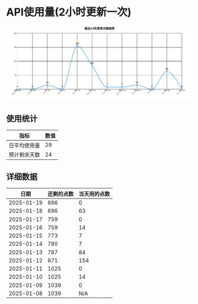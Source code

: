 # API使用量(2小时更新一次)



 ![走势图](./chart.svg)

## 使用统计

| 指标 | 数值 |
|------|------|
| 日平均使用量 | 29 |
| 预计剩余天数 | 24 |

## 详细数据

| 日期 | 还剩的点数 | 当天用的点数 |
|------|------------|-------------|
| 2025-01-19 | 696 | 0 |
| 2025-01-18 | 696 | 63 |
| 2025-01-17 | 759 | 0 |
| 2025-01-16 | 759 | 14 |
| 2025-01-15 | 773 | 7 |
| 2025-01-14 | 780 | 7 |
| 2025-01-13 | 787 | 84 |
| 2025-01-12 | 871 | 154 |
| 2025-01-11 | 1025 | 0 |
| 2025-01-10 | 1025 | 14 |
| 2025-01-09 | 1039 | 0 |
| 2025-01-08 | 1039 | N/A |
